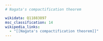 ```yaml
---
# Nagata's compactification theorem

wikidata: Q11883897
msc_classification: 14
wikipedia_links:
  - "[[Nagata's compactification theorem]]"
---
```

